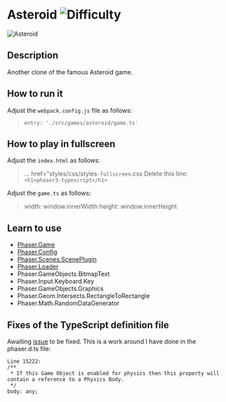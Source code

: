 # Asteroid ![Difficulty](https://img.shields.io/badge/Difficulty-Beginner-green.svg)

![Asteroid](https://github.com/digitsensitive/phaser3-typescript/blob/master/src/games/asteroid/assets/github/asteroid.png)

## Description

Another clone of the famous Asteroid game.

## How to run it

Adjust the `webpack.config.js` file as follows:
> `entry: './src/games/asteroid/game.ts'`

## How to play in fullscreen
Adjust the `index.html` as follows:
> ... href="styles/css/styles`-fullscreen`.css
> Delete this line: `<h1>phaser3-typescript</h1>`

Adjust the `game.ts` as follows:
> width: window.innerWidth
> height: window.innerHeight

## Learn to use

* [Phaser.Game](https://github.com/digitsensitive/phaser3-typescript/blob/master/cheatsheets/boot/game.md)
* [Phaser.Config](https://github.com/digitsensitive/phaser3-typescript/blob/master/cheatsheets/boot/config.md)
* [Phaser.Scenes.ScenePlugin](https://github.com/digitsensitive/phaser3-typescript/blob/master/cheatsheets/scene/plugins/scene-plugin.md)
* [Phaser.Loader](https://github.com/digitsensitive/phaser3-typescript/blob/master/cheatsheets/loader/loader-plugin.md)
* Phaser.GameObjects.BitmapText
* Phaser.Input.Keyboard.Key
* Phaser.GameObjects.Graphics
* Phaser.Geom.Intersects.RectangleToRectangle
* Phaser.Math.RandomDataGenerator

## Fixes of the TypeScript definition file

Awaiting [issue](https://github.com/photonstorm/phaser3-docs/issues/19) to be fixed.
This is a work around I have done in the phaser.d.ts file:
```
Line 15222:
/**
 * If this Game Object is enabled for physics then this property will contain a reference to a Physics Body.
 */
body: any;
```
